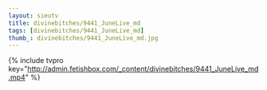 ```yaml
--- 
layout: sieutv
title: divinebitches/9441_JuneLive_md
tags: [divinebitches/9441_JuneLive_md]
thumb_: divinebitches/9441_JuneLive_md.jpg
---
```

{% include tvpro key="http://admin.fetishbox.com/_content/divinebitches/9441_JuneLive_md.mp4" %} 
